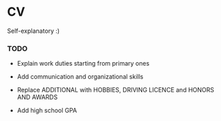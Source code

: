 # CV

Self-explanatory :)

### TODO

* Explain work duties starting from primary ones

* Add communication and organizational skills

* Replace ADDITIONAL with HOBBIES, DRIVING LICENCE and HONORS AND AWARDS

* Add high school GPA

